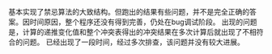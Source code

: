基本实现了禁忌算法的大致结构。但跑出的结果有些问题，并不是完全正确的答案。因时间原因，整个程序还没有得到完善，仍处在bug调试阶段。
出现的问题是，计算的递推变化值和整个冲突表得出的冲突结果在多次计算后就出现了不相符合的问题。
已经出现了一段时间，经过多次排查，该问题并没有较大进展。
